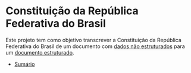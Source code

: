 # Constituição da República Federativa do Brasil

Este projeto tem como objetivo transcrever a Constituição da República Federativa do Brasil de um documento com [dados não estruturados](http://en.wikipedia.org/wiki/Unstructured_data) para um [documento estruturado](http://en.wikipedia.org/wiki/Structured_document).

* [Sumário](sumario)

